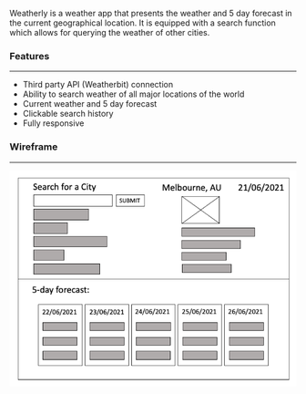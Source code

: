 Weatherly is a weather app that presents the weather and 5 day forecast in the current geographical location. It is equipped with a search function which allows for querying the weather of other cities.

### Features

---

- Third party API (Weatherbit) connection
- Ability to search weather of all major locations of the world
- Current weather and 5 day forecast
- Clickable search history
- Fully responsive

### Wireframe

---

![the initial wireframe for the weatherly project](./assets/img/wireframe.png)
